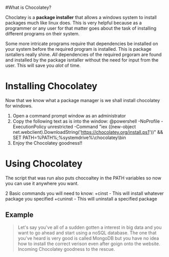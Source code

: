 #What is Chocolatey?

Choclatey is a **package installer** that allows a windows system to install packages 
much like linux does. This is very helpful because as a programmer or any user for that matter goes about the task of installing different programs on their system.

Some more intricate programs require that dependencies be installed on your system before the required program is installed. This is package isntallers really shine. *All* dependencies of the required prgoram are found and installed by the package isntaller without the need for input from the user. This will save you *alot* of time.


Installing Chocolatey
=====================

Now that we know what a package manager is we shall install chocolatey for windows.

1. Open a command prompt window as an administrator
2. Copy the following text as is into the window:
	@powershell -NoProfile -ExecutionPolicy unrestricted -Command "iex ((new-object net.webclient).DownloadString('https://chocolatey.org/install.ps1'))" && SET PATH=%PATH%;%systemdrive%\chocolatey\bin
3. Enjoy the Chocolatey goodness!!

Using Chocolatey
==================

The script that was run also puts chocoaltey in the PATH variables so now you can use it anywhere you want.

2 Basic commands you will need to know:
+cinst - This will install whatever package you specified
+cuninst - This will uninstall a specified package

Example
--------
>Let's say you've all of a sudden gotten a interest in big data and you want to go ahead and start using a noSQL database. The one that you've heard is very good is called MongoDB but you have no idea how to install the correct verison even after goign onto the website. Incoming Chocolatey goodness to the rescue.
